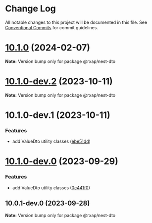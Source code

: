 # Change Log

All notable changes to this project will be documented in this file.
See [Conventional Commits](https://conventionalcommits.org) for commit guidelines.

# [10.1.0](https://gitlab.com/rxap/packages/compare/@rxap/nest-dto@10.1.0-dev.2...@rxap/nest-dto@10.1.0) (2024-02-07)

**Note:** Version bump only for package @rxap/nest-dto

# [10.1.0-dev.2](https://gitlab.com/rxap/packages/compare/@rxap/nest-dto@10.1.0-dev.1...@rxap/nest-dto@10.1.0-dev.2) (2023-10-11)

**Note:** Version bump only for package @rxap/nest-dto

# 10.1.0-dev.1 (2023-10-11)

### Features

- add ValueDto utility classes ([ebe51dd](https://gitlab.com/rxap/packages/commit/ebe51dd9acfff8b29bb00c58c25272c1ece7594f))

# [10.1.0-dev.0](https://gitlab.com/rxap/packages/compare/@rxap/nest-dto@10.0.1-dev.0...@rxap/nest-dto@10.1.0-dev.0) (2023-09-29)

### Features

- add ValueDto utility classes ([0c441f0](https://gitlab.com/rxap/packages/commit/0c441f01f3021fe1d5ada07045134299ed90e05e))

## 10.0.1-dev.0 (2023-09-28)

**Note:** Version bump only for package @rxap/nest-dto
